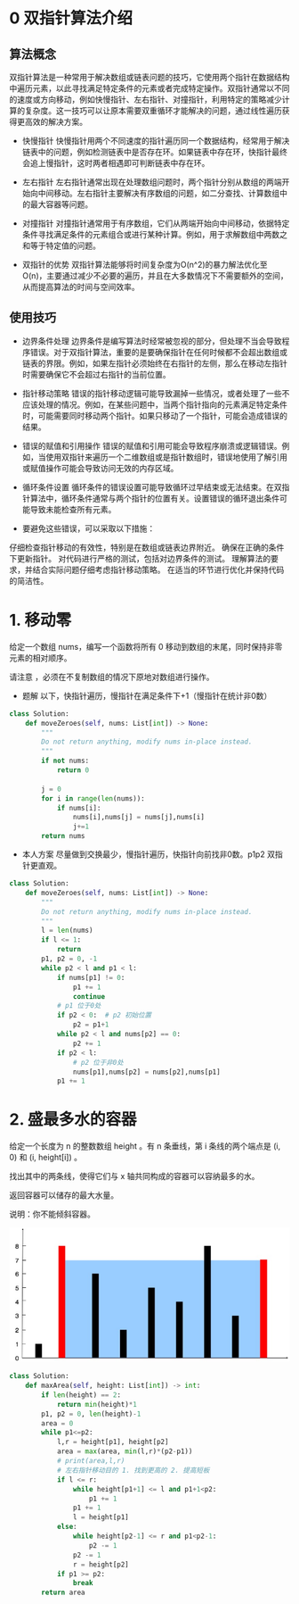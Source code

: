 # 0 双指针算法介绍
## 算法概念
双指针算法是一种常用于解决数组或链表问题的技巧，它使用两个指针在数据结构中遍历元素，以此寻找满足特定条件的元素或者完成特定操作。双指针通常以不同的速度或方向移动，例如快慢指针、左右指针、对撞指针，利用特定的策略减少计算的复杂度。这一技巧可以让原本需要双重循环才能解决的问题，通过线性遍历获得更高效的解决方案。

- 快慢指针
快慢指针用两个不同速度的指针遍历同一个数据结构，经常用于解决链表中的问题，例如检测链表中是否存在环。如果链表中存在环，快指针最终会追上慢指针，这时两者相遇即可判断链表中存在环。

- 左右指针
左右指针通常出现在处理数组问题时，两个指针分别从数组的两端开始向中间移动。左右指针主要解决有序数组的问题，如二分查找、计算数组中的最大容器等问题。

- 对撞指针
对撞指针通常用于有序数组，它们从两端开始向中间移动，依据特定条件寻找满足条件的元素组合或进行某种计算。例如，用于求解数组中两数之和等于特定值的问题。

- 双指针的优势
双指针算法能够将时间复杂度为O(n^2)的暴力解法优化至O(n)，主要通过减少不必要的遍历，并且在大多数情况下不需要额外的空间，从而提高算法的时间与空间效率。

## 使用技巧
- 边界条件处理
边界条件是编写算法时经常被忽视的部分，但处理不当会导致程序错误。对于双指针算法，重要的是要确保指针在任何时候都不会超出数组或链表的界限。例如，如果左指针必须始终在右指针的左侧，那么在移动左指针时需要确保它不会超过右指针的当前位置。

- 指针移动策略
错误的指针移动逻辑可能导致漏掉一些情况，或者处理了一些不应该处理的情况。例如，在某些问题中，当两个指针指向的元素满足特定条件时，可能需要同时移动两个指针。如果只移动了一个指针，可能会造成错误的结果。

- 错误的赋值和引用操作
错误的赋值和引用可能会导致程序崩溃或逻辑错误。例如，当使用双指针来遍历一个二维数组或是指针数组时，错误地使用了解引用或赋值操作可能会导致访问无效的内存区域。

- 循环条件设置
循环条件的错误设置可能导致循环过早结束或无法结束。在双指针算法中，循环条件通常与两个指针的位置有关。设置错误的循环退出条件可能导致未能检查所有元素。

- 要避免这些错误，可以采取以下措施：

仔细检查指针移动的有效性，特别是在数组或链表边界附近。
确保在正确的条件下更新指针。
对代码进行严格的测试，包括对边界条件的测试。
理解算法的要求，并结合实际问题仔细考虑指针移动策略。
在适当的环节进行优化并保持代码的简洁性。

# 1. 移动零
给定一个数组 nums，编写一个函数将所有 0 移动到数组的末尾，同时保持非零元素的相对顺序。

请注意 ，必须在不复制数组的情况下原地对数组进行操作。

- 题解
以下，快指针遍历，慢指针在满足条件下+1（慢指针在统计非0数） 

```python
class Solution:
    def moveZeroes(self, nums: List[int]) -> None:
        """
        Do not return anything, modify nums in-place instead.
        """
        if not nums:
            return 0
        
        j = 0
        for i in range(len(nums)):
            if nums[i]:
                nums[i],nums[j] = nums[j],nums[i]
                j+=1
        return nums
```

- 本人方案
尽量做到交换最少，慢指针遍历，快指针向前找非0数。p1p2 双指针更直观。

```python
class Solution:
    def moveZeroes(self, nums: List[int]) -> None:
        """
        Do not return anything, modify nums in-place instead.
        """
        l = len(nums)
        if l <= 1:
            return
        p1, p2 = 0, -1
        while p2 < l and p1 < l:
            if nums[p1] != 0:
                p1 += 1
                continue
            # p1 位于0处
            if p2 < 0:  # p2 初始位置
                p2 = p1+1
            while p2 < l and nums[p2] == 0:
                p2 += 1
            if p2 < l:
                # p2 位于非0处
                nums[p1],nums[p2] = nums[p2],nums[p1]
            p1 += 1
```

# 2. 盛最多水的容器

给定一个长度为 n 的整数数组 height 。有 n 条垂线，第 i 条线的两个端点是 (i, 0) 和 (i, height[i]) 。

找出其中的两条线，使得它们与 x 轴共同构成的容器可以容纳最多的水。

返回容器可以储存的最大水量。

说明：你不能倾斜容器。

![盛最多水的容器](question_11.jpg "示例")

```python
class Solution:
    def maxArea(self, height: List[int]) -> int:
        if len(height) == 2:
            return min(height)*1
        p1, p2 = 0, len(height)-1
        area = 0
        while p1<=p2:
            l,r = height[p1], height[p2]
            area = max(area, min(l,r)*(p2-p1))
            # print(area,l,r)
            # 左右指针移动目的 1. 找到更高的 2. 提高短板
            if l <= r:
                while height[p1+1] <= l and p1+1<p2:
                    p1 += 1
                p1 += 1
                l = height[p1]
            else:
                while height[p2-1] <= r and p1<p2-1:
                    p2 -= 1
                p2 -= 1
                r = height[p2]
            if p1 >= p2:
                break
        return area
```